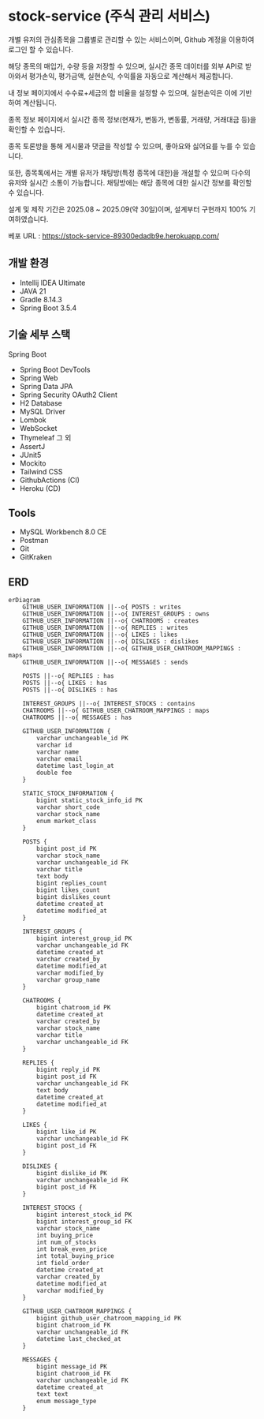 # stock-service (주식 관리 서비스)
개별 유저의 관심종목을 그룹별로 관리할 수 있는 서비스이며, Github 계정을 이용하여 로그인 할 수 있습니다.

해당 종목의 매입가, 수량 등을 저장할 수 있으며, 실시간 종목 데이터를 외부 API로 받아와서 평가손익, 평가금액, 실현손익, 수익률을 자동으로 계산해서 제공합니다.

내 정보 페이지에서 수수료+세금의 합 비율을 설정할 수 있으며, 실현손익은 이에 기반하여 계산됩니다.

종목 정보 페이지에서 실시간 종목 정보(현재가, 변동가, 변동률, 거래량, 거래대금 등)을 확인할 수 있습니다.

종목 토론방을 통해 게시물과 댓글을 작성할 수 있으며, 좋아요와 싫어요를 누를 수 있습니다.

또한, 종목톡에서는 개별 유저가 채팅방(특정 종목에 대한)을 개설할 수 있으며 다수의 유저와 실시간 소통이 가능합니다. 채팅방에는 해당 종목에 대한 실시간 정보를 확인할 수 있습니다.


설계 및 제작 기간은 2025.08 ~ 2025.09(약 30일)이며, 설계부터 구현까지 100% 기여하였습니다.


베포 URL : https://stock-service-89300edadb9e.herokuapp.com/

## 개발 환경
- Intellij IDEA Ultimate
- JAVA 21
- Gradle 8.14.3
- Spring Boot 3.5.4

## 기술 세부 스택
Spring Boot
- Spring Boot DevTools
- Spring Web
- Spring Data JPA
- Spring Security OAuth2 Client
- H2 Database
- MySQL Driver
- Lombok
- WebSocket
- Thymeleaf
그 외
- AssertJ
- JUnit5
- Mockito
- Tailwind CSS
- GithubActions (CI)
- Heroku (CD)

## Tools
- MySQL Workbench 8.0 CE
- Postman
- Git
- GitKraken

## ERD

```mermaid
erDiagram
    GITHUB_USER_INFORMATION ||--o{ POSTS : writes
    GITHUB_USER_INFORMATION ||--o{ INTEREST_GROUPS : owns
    GITHUB_USER_INFORMATION ||--o{ CHATROOMS : creates
    GITHUB_USER_INFORMATION ||--o{ REPLIES : writes
    GITHUB_USER_INFORMATION ||--o{ LIKES : likes
    GITHUB_USER_INFORMATION ||--o{ DISLIKES : dislikes
    GITHUB_USER_INFORMATION ||--o{ GITHUB_USER_CHATROOM_MAPPINGS : maps
    GITHUB_USER_INFORMATION ||--o{ MESSAGES : sends

    POSTS ||--o{ REPLIES : has
    POSTS ||--o{ LIKES : has
    POSTS ||--o{ DISLIKES : has

    INTEREST_GROUPS ||--o{ INTEREST_STOCKS : contains
    CHATROOMS ||--o{ GITHUB_USER_CHATROOM_MAPPINGS : maps
    CHATROOMS ||--o{ MESSAGES : has

    GITHUB_USER_INFORMATION {
        varchar unchangeable_id PK
        varchar id
        varchar name
        varchar email
        datetime last_login_at
        double fee
    }

    STATIC_STOCK_INFORMATION {
        bigint static_stock_info_id PK
        varchar short_code
        varchar stock_name
        enum market_class
    }

    POSTS {
        bigint post_id PK
        varchar stock_name
        varchar unchangeable_id FK
        varchar title
        text body
        bigint replies_count
        bigint likes_count
        bigint dislikes_count
        datetime created_at
        datetime modified_at
    }

    INTEREST_GROUPS {
        bigint interest_group_id PK
        varchar unchangeable_id FK
        datetime created_at
        varchar created_by
        datetime modified_at
        varchar modified_by
        varchar group_name
    }

    CHATROOMS {
        bigint chatroom_id PK
        datetime created_at
        varchar created_by
        varchar stock_name
        varchar title
        varchar unchangeable_id FK
    }

    REPLIES {
        bigint reply_id PK
        bigint post_id FK
        varchar unchangeable_id FK
        text body
        datetime created_at
        datetime modified_at
    }

    LIKES {
        bigint like_id PK
        varchar unchangeable_id FK
        bigint post_id FK
    }

    DISLIKES {
        bigint dislike_id PK
        varchar unchangeable_id FK
        bigint post_id FK
    }

    INTEREST_STOCKS {
        bigint interest_stock_id PK
        bigint interest_group_id FK
        varchar stock_name
        int buying_price
        int num_of_stocks
        int break_even_price
        int total_buying_price
        int field_order
        datetime created_at
        varchar created_by
        datetime modified_at
        varchar modified_by
    }

    GITHUB_USER_CHATROOM_MAPPINGS {
        bigint github_user_chatroom_mapping_id PK
        bigint chatroom_id FK
        varchar unchangeable_id FK
        datetime last_checked_at
    }

    MESSAGES {
        bigint message_id PK
        bigint chatroom_id FK
        varchar unchangeable_id FK
        datetime created_at
        text text
        enum message_type
    }



  
